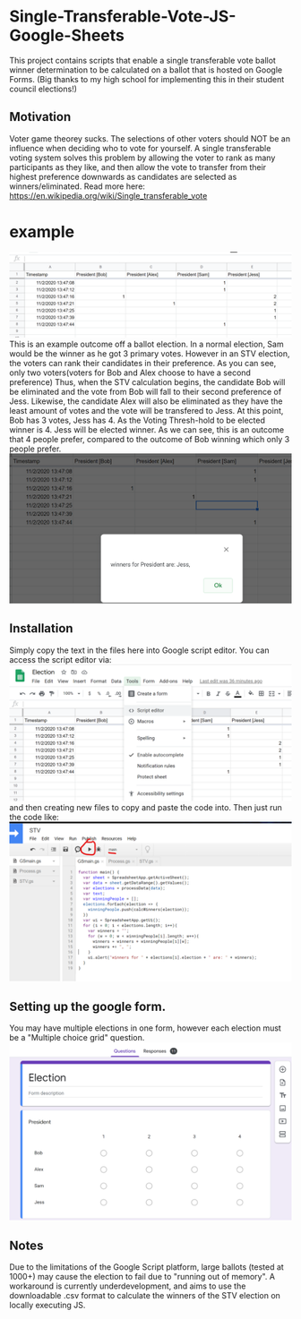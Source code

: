 # Single-Transferable-Vote-JS-Google-Sheets
This project contains scripts that enable a single transferable vote ballot winner determination to be calculated on a ballot that is hosted on Google Forms.
(Big thanks to my high school for implementing this in their student council elections!)

## Motivation
Voter game theorey sucks. The selections of other voters should NOT be an influence when deciding who to vote for yourself. A single transferable voting system solves this problem by allowing the voter to rank as many participants as they like, and then allow the vote to transfer from their highest preference downwards as candidates are selected as winners/eliminated. Read more here: https://en.wikipedia.org/wiki/Single_transferable_vote

# example
<img src="images/example-data.png" >
This is an example outcome off a ballot election. In a normal election, Sam would be the winner as he got 3 primary votes. 
However in an STV election, the voters can rank their candidates in their preference. As you can see, only two voters(voters for Bob and Alex choose to have a second preference)
Thus, when the STV calculation begins, the candidate Bob will be eliminated and the vote from Bob will fall to their second preference of Jess.
Likewise, the candidate Alex will also be eliminated as they have the least amount of votes and the vote will be transfered to Jess.
At this point, Bob has 3 votes, Jess has 4. As the Voting Thresh-hold to be elected winner is 4. Jess will be elected winner.
As we can see, this is an outcome that 4 people prefer, compared to the outcome of Bob winning which only 3 people prefer. 
<img src="images/JessWins.png" >

## Installation
Simply copy the text in the files here into Google script editor.
You can access the script editor via:
<img src="images/ScriptEditor.png" >
and then creating new files to copy and paste the code into.
Then just run the code like:
<img src="images/HowToStart.png" >

## Setting up the google form.
You may have multiple elections in one form, however each election must be a "Multiple choice grid" question.
<img src="images/form-creation.png" >

## Notes
Due to the limitations of the Google Script platform, large ballots (tested at 1000+) may cause the election to fail due to "running out of memory". 
A workaround is currently underdevelopment, and aims to use the downloadable .csv format to calculate the winners of the STV election on locally executing JS.
